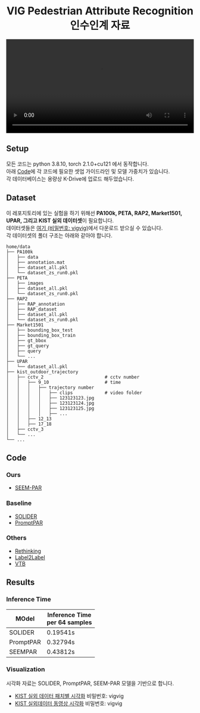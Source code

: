 <div align="center">
<h1>VIG Pedestrian Attribute Recognition <br> 인수인계 자료</h1>
</div>



<p align="center"> <video src="https://github.com/KIST-VIG-PAR/.github/assets/71140885/f919997c-615a-4781-9994-f94cfb5df5a4" width="100%"></p>

## Setup
모든 코드는 python 3.8.10, torch 2.1.0+cu121 에서 동작합니다.  
아래 [Code](#Code)에 각 코드에 필요한 셋업 가이드라인 및 모델 가중치가 있습니다.  
각 데이터베이스는 용량상 K-Drive에 업로드 해두었습니다.

## Dataset
이 레포지토리에 있는 실험을 하기 위해선 **PA100k, PETA, RAP2, Market1501, UPAR, 그리고 KIST 실외 데이터셋**이 필요합니다.  
데이터셋들은 [여기 (비밀번호: vigvig)](https://filesharelink.kist.re.kr/link/G8YC7jkS)에서 다운로드 받으실 수 있습니다.  
각 데이터셋의 폴더 구조는 아래와 같아야 합니다.  
```
home/data
├── PA100k                    
│   ├── data
│   ├── annotation.mat
│   ├── dataset_all.pkl
│   └── dataset_zs_run0.pkl   
├── PETA                    
│   ├── images
│   ├── dataset_all.pkl
│   └── dataset_zs_run0.pkl
├── RAP2                    
│   ├── RAP_annotation
│   ├── RAP_dataset
│   ├── dataset_all.pkl
│   └── dataset_zs_run0.pkl
├── Market1501                    
│   ├── bounding_box_test
│   ├── bounding_box_train
│   ├── gt_bbox
│   ├── gt_query
│   ├── query
│   └── ...
├── UPAR                    
│   └── dataset_all.pkl
├── kist_outdoor_trajectory                    
│   ├── cctv_2                       # cctv number
│   │   ├── 9_10                     # time
│   │   │   ├── trajectory number
│   │   │   │   ├── clips            # video folder
│   │   │   │   ├── 123123123.jpg
│   │   │   │   ├── 123123124.jpg
│   │   │   │   ├── 123123125.jpg
│   │   │   │   ├── ...
│   │   ├── 12_13
│   │   ├── 17_18
│   ├── cctv_3
│   └── ...
└── ...

```

## Code
### Ours
* [SEEM-PAR](https://github.com/KIST-VIG-PAR/SEEM-PAR.git)
### Baseline
* [SOLIDER](https://github.com/KIST-VIG-PAR/SOLIDER.git)
* [PromptPAR](https://github.com/KIST-VIG-PAR/PromptPAR.git)
### Others
* [Rethinking](https://github.com/valencebond/Rethinking_of_PAR/tree/master)
* [Label2Label](https://github.com/Li-Wanhua/Label2Label)
* [VTB](https://github.com/cxh0519/VTB)
  


## Results
### Inference Time
| MOdel | Inference Time <br> per 64 samples|
| --- | --- |
|SOLIDER|  0.19541s |
|PromptPAR | 0.32794s |
|SEEMPAR| 0.43812s |

### Visualization

시각화 자료는 SOLIDER, PromptPAR, SEEM-PAR 모델을 기반으로 합니다.

* [KIST 실외 데이터 패치별 시각화](https://filesharelink.kist.re.kr/link/c7NXubET) 비밀번호: vigvig
* [KIST 실외데이터 동영상 시각화](https://filesharelink.kist.re.kr/link/eOG0imRv) 비밀번호: vigvig


